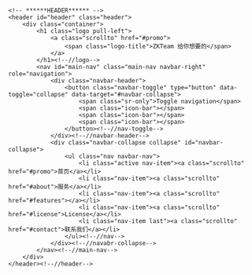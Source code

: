     <!-- ******HEADER****** --> 
    <header id="header" class="header">  
        <div class="container">            
            <h1 class="logo pull-left">
                <a class="scrollto" href="#promo">
                    <span class="logo-title">ZKTeam 给你想要的</span>
                </a>
            </h1><!--//logo-->              
            <nav id="main-nav" class="main-nav navbar-right" role="navigation">
                <div class="navbar-header">
                    <button class="navbar-toggle" type="button" data-toggle="collapse" data-target="#navbar-collapse">
                        <span class="sr-only">Toggle navigation</span>
                        <span class="icon-bar"></span>
                        <span class="icon-bar"></span>
                        <span class="icon-bar"></span>
                    </button><!--//nav-toggle-->
                </div><!--//navbar-header-->            
                <div class="navbar-collapse collapse" id="navbar-collapse">
                    <ul class="nav navbar-nav">
                        <li class="active nav-item"><a class="scrollto" href="#promo">首页</a></li>
                        <li class="nav-item"><a class="scrollto" href="#about">服务</a></li>
                        <li class="nav-item"><a class="scrollto" href="#features"></a></li>
                        <li class="nav-item"><a class="scrollto" href="#license">License</a></li>                        
                        <li class="nav-item last"><a class="scrollto" href="#contact">联系我们</a></li>
                    </ul><!--//nav-->
                </div><!--//navabr-collapse-->
            </nav><!--//main-nav-->
        </div>
    </header><!--//header-->

